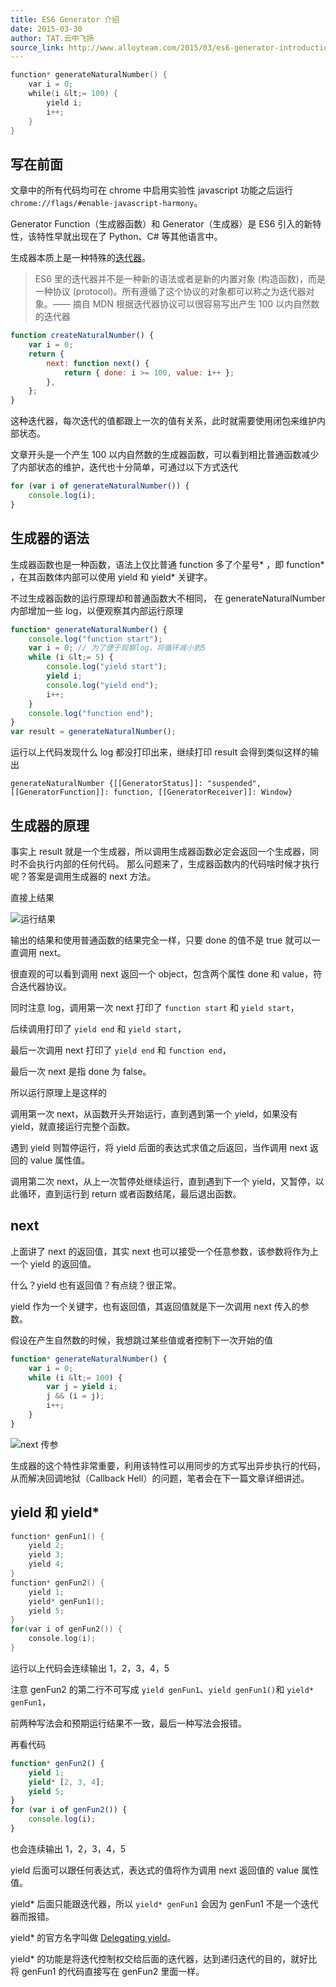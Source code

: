 ```yaml
---
title: ES6 Generator 介绍
date: 2015-03-30
author: TAT.云中飞扬
source_link: http://www.alloyteam.com/2015/03/es6-generator-introduction/
---
```


<!-- {% raw %} - for jekyll -->

```c
function* generateNaturalNumber() {
    var i = 0;
    while(i &lt;= 100) {
        yield i;
        i++;
    }
}
```

## 写在前面

文章中的所有代码均可在 chrome 中启用实验性 javascript 功能之后运行 `chrome://flags/#enable-javascript-harmony`。

Generator Function（生成器函数）和 Generator（生成器）是 ES6 引入的新特性，该特性早就出现在了 Python、C# 等其他语言中。

生成器本质上是一种特殊的[迭代器](https://developer.mozilla.org/zh-CN/docs/Web/JavaScript/Guide/The_Iterator_protocol)。

> ES6 里的迭代器并不是一种新的语法或者是新的内置对象 (构造函数)，而是一种协议 (protocol)。所有遵循了这个协议的对象都可以称之为迭代器对象。—— 摘自 MDN 根据迭代器协议可以很容易写出产生 100 以内自然数的迭代器

```javascript
function createNaturalNumber() {
    var i = 0;
    return {
        next: function next() {
            return { done: i >= 100, value: i++ };
        },
    };
}
```

这种迭代器，每次迭代的值都跟上一次的值有关系，此时就需要使用闭包来维护内部状态。

文章开头是一个产生 100 以内自然数的生成器函数，可以看到相比普通函数减少了内部状态的维护，迭代也十分简单，可通过以下方式迭代

```javascript
for (var i of generateNaturalNumber()) {
    console.log(i);
}
```

## 生成器的语法

生成器函数也是一种函数，语法上仅比普通 function 多了个星号\* ，即 function\* ，在其函数体内部可以使用 yield 和 yield\* 关键字。

不过生成器函数的运行原理却和普通函数大不相同， 在 generateNaturalNumber 内部增加一些 log，以便观察其内部运行原理

```javascript
function* generateNaturalNumber() {
    console.log("function start");
    var i = 0; // 为了便于观察log，将循环减小到5
    while (i &lt;= 5) {
        console.log("yield start");
        yield i;
        console.log("yield end");
        i++;
    }
    console.log("function end");
}
var result = generateNaturalNumber();
```

运行以上代码发现什么 log 都没打印出来，继续打印 result 会得到类似这样的输出

    generateNaturalNumber {[[GeneratorStatus]]: "suspended", [[GeneratorFunction]]: function, [[GeneratorReceiver]]: Window}

## 生成器的原理

事实上 result 就是一个生成器，所以调用生成器函数必定会返回一个生成器，同时不会执行内部的任何代码。 那么问题来了，生成器函数内的代码啥时候才执行呢？答案是调用生成器的 next 方法。

直接上结果

![运行结果](http://www.alloyteam.com/wp-content/uploads/2015/03/QQ截图20150330155008.png)

输出的结果和使用普通函数的结果完全一样，只要 done 的值不是 true 就可以一直调用 next。

很直观的可以看到调用 next 返回一个 object，包含两个属性 done 和 value，符合迭代器协议。

同时注意 log，调用第一次 next 打印了 `function start` 和 `yield start`，

后续调用打印了 `yield end` 和 `yield start`，

最后一次调用 next 打印了 `yield end` 和 `function end`，

最后一次 next 是指 done 为 false。

所以运行原理上是这样的

调用第一次 next，从函数开头开始运行，直到遇到第一个 yield，如果没有 yield，就直接运行完整个函数。

遇到 yield 则暂停运行，将 yield 后面的表达式求值之后返回，当作调用 next 返回的 value 属性值。

调用第二次 next，从上一次暂停处继续运行，直到遇到下一个 yield，又暂停，以此循环，直到运行到 return 或者函数结尾，最后退出函数。

## next

上面讲了 next 的返回值，其实 next 也可以接受一个任意参数，该参数将作为上一个 yield 的返回值。

什么？yield 也有返回值？有点绕？很正常。

yield 作为一个关键字，也有返回值，其返回值就是下一次调用 next 传入的参数。

假设在产生自然数的时候，我想跳过某些值或者控制下一次开始的值

```javascript
function* generateNaturalNumber() {
    var i = 0;
    while (i &lt;= 100) {
        var j = yield i;
        j && (i = j);
        i++;
    }
}
```

![next 传参](http://www.alloyteam.com/wp-content/uploads/2015/03/QQ截图20150330144105.png)

生成器的这个特性非常重要，利用该特性可以用同步的方式写出异步执行的代码，从而解决回调地狱（Callback Hell）的问题，笔者会在下一篇文章详细讲述。

## yield 和 yield\*

```c
function* genFun1() {
    yield 2;
    yield 3;
    yield 4;
}
function* genFun2() {
    yield 1;
    yield* genFun1();
    yield 5;
}
for(var i of genFun2()) {
    console.log(i);
}
```

运行以上代码会连续输出 1，2，3，4，5

注意 genFun2 的第二行不可写成 `yield genFun1`、`yield genFun1()`和 `yield* genFun1`，

前两种写法会和预期运行结果不一致，最后一种写法会报错。

再看代码

```javascript
function* genFun2() {
    yield 1;
    yield* [2, 3, 4];
    yield 5;
}
for (var i of genFun2()) {
    console.log(i);
}
```

也会连续输出 1，2，3，4，5

yield 后面可以跟任何表达式，表达式的值将作为调用 next 返回值的 value 属性值。

yield\* 后面只能跟迭代器，所以 `yield* genFun1` 会因为 genFun1 不是一个迭代器而报错。

yield\* 的官方名字叫做 [Delegating yield](http://wiki.ecmascript.org/doku.php?id=harmony:generators)。

yield\* 的功能是将迭代控制权交给后面的迭代器，达到递归迭代的目的，就好比将 genFun1 的代码直接写在 genFun2 里面一样。


<!-- {% endraw %} - for jekyll -->